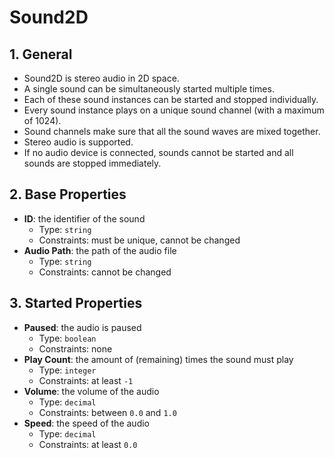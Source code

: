 # Sound2D

## 1. General

- Sound2D is stereo audio in 2D space.
- A single sound can be simultaneously started multiple times.
- Each of these sound instances can be started and stopped individually.
- Every sound instance plays on a unique sound channel (with a maximum of 1024).
- Sound channels make sure that all the sound waves are mixed together.
- Stereo audio is supported.
- If no audio device is connected, sounds cannot be started and all sounds are stopped immediately.

## 2. Base Properties

- **ID**: the identifier of the sound
  - Type: `string`
  - Constraints: must be unique, cannot be changed
- **Audio Path**: the path of the audio file
  - Type: `string`
  - Constraints: cannot be changed

## 3. Started Properties

- **Paused**: the audio is paused
  - Type: `boolean`
  - Constraints: none
- **Play Count**: the amount of (remaining) times the sound must play
  - Type: `integer`
  - Constraints: at least `-1`
- **Volume**: the volume of the audio
  - Type: `decimal`
  - Constraints: between `0.0` and `1.0`
- **Speed**: the speed of the audio
  - Type: `decimal`
  - Constraints: at least `0.0`

